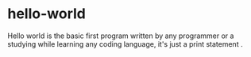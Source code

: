 # hello-world
Hello world is the basic first program written by any programmer or a studying while learning any coding language, it's just a print statement .
